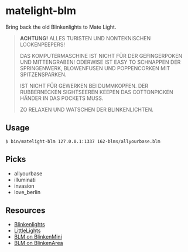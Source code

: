 # matelight-blm

Bring back the old Blinkenlights to Mate Light.

> **ACHTUNG!**
> ALLES TURISTEN UND NONTEKNISCHEN LOOKENPEEPERS!
>
> DAS KOMPUTERMASCHINE IST NICHT FÜR DER GEFINGERPOKEN UND MITTENGRABEN!
> ODERWISE IST EASY TO SCHNAPPEN DER SPRINGENWERK, BLOWENFUSEN UND POPPENCORKEN
> MIT SPITZENSPARKEN.
>
> IST NICHT FÜR GEWERKEN BEI DUMMKOPFEN. DER RUBBERNECKEN SIGHTSEEREN KEEPEN
> DAS COTTONPICKEN HÄNDER IN DAS POCKETS MUSS.
>
> ZO RELAXEN UND WATSCHEN DER BLINKENLICHTEN.

## Usage

    $ bin/matelight-blm 127.0.0.1:1337 162-blms/allyourbase.blm

## Picks

* allyourbase
* illuminati
* invasion
* love_berlin

## Resources

* [Blinkenlights](http://blinkenlights.net/)
* [LittleLights](http://littlelights.de/)
* [BLM on BlinkenMini](http://blinkenmini.schuermans.info/software.en.html)
* [BLM on BlinkenArea](http://oldwiki.blinkenarea.org/bin/view/Blinkenarea/BlinkenLightsMovie)
